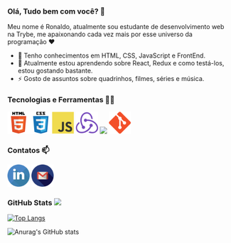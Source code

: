 ### Olá, Tudo bem com você? 👋

Meu nome é Ronaldo, atualmente sou estudante de desenvolvimento web na Trybe, me apaixonando cada vez mais por esse universo da programação :heart:

- 🔭 Tenho conhecimentos em HTML, CSS, JavaScript e FrontEnd.
- 🌱 Atualmente estou aprendendo sobre React, Redux e como testá-los, estou gostando bastante.
- ⚡ Gosto de assuntos sobre quadrinhos, filmes, séries e música.

### Tecnologias e Ferramentas :technologist:
<img src="https://raw.githubusercontent.com/devicons/devicon/master/icons/html5/html5-original-wordmark.svg" heigth="100" width="50"/><img src="https://raw.githubusercontent.com/devicons/devicon/master/icons/css3/css3-original-wordmark.svg" heigth="100" width="50"/><img src="https://raw.githubusercontent.com/devicons/devicon/master/icons/javascript/javascript-original.svg" heigth="100" width="50"/>  <img src="https://raw.githubusercontent.com/devicons/devicon/master/icons/redux/redux-original.svg" heigth="100" width="50"/>  <img src="https://camo.githubusercontent.com/e84431cfbd9f7c44b1c20da1dde8ad407cbc31174844a428074d1e3b43faab8b/68747470733a2f2f63646e2e6a7364656c6976722e6e65742f67682f64657669636f6e732f64657669636f6e2f69636f6e732f72656163742f72656163742d6f726967696e616c2d776f72646d61726b2e737667" heigth="100" width="50"/>  <img src="https://raw.githubusercontent.com/devicons/devicon/master/icons/git/git-original.svg" heigth="100" width="50"/>

### Contatos 📫
[<img src="https://raw.githubusercontent.com/GabrielCoruja/GabrielCoruja/master/images/linkedin.png" heigth="50" width="50"/>](https://www.linkedin.com/in/ronaldo-carlos-ferreira-9a8b48219/)  [<img src="https://raw.githubusercontent.com/GabrielCoruja/GabrielCoruja/master/images/gmail.png" heigth="50" width="50"/>](https://mail.google.com/mail/u/0/?tab=rm&ogbl#inbox)

### GitHub Stats <img src="https://cdn.jsdelivr.net/gh/devicons/devicon/icons/github/github-original.svg" heigth="40" width="20"/>
 [![Top Langs](https://github-readme-stats.vercel.app/api/top-langs/?username=ronaferr&layout=compact)](https://github.com/anuraghazra/github-readme-stats)
 
![Anurag's GitHub stats](https://github-readme-stats.vercel.app/api?username=ronaferr&show_icons=true&theme=radical)

<!--
**ronaferr/ronaferr** is a ✨ _special_ ✨ repository because its `README.md` (this file) appears on your GitHub profile.

Here are some ideas to get you started:

- 🔭 I’m currently working on ...
- 🌱 I’m currently learning ...
- 👯 I’m looking to collaborate on ...
- 🤔 I’m looking for help with ...
- 💬 Ask me about ...
- 📫 How to reach me: ...
- 😄 Pronouns: ...
- ⚡ Fun fact: ...
-->
